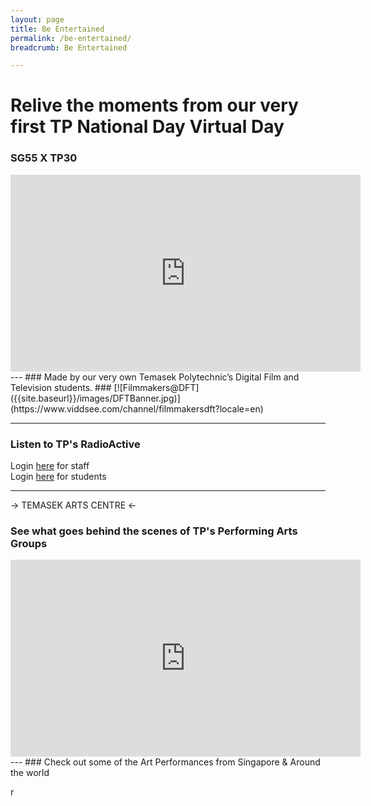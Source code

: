 ```yaml
---
layout: page
title: Be Entertained
permalink: /be-entertained/
breadcrumb: Be Entertained

---
```

# Relive the moments from our very first TP National Day Virtual Day #
### SG55 X TP30 ###
<iframe width="560" height="315" src="https://www.youtube.com/embed/z9bb-mYuC6I" frameborder="0" allow="accelerometer; autoplay; encrypted-media; gyroscope; picture-in-picture" allowfullscreen></iframe>
---
### Made by our very own Temasek Polytechnic’s Digital Film and Television students. ###
[![Filmmakers@DFT]({{site.baseurl}}/images/DFTBanner.jpg)](https://www.viddsee.com/channel/filmmakersdft?locale=en)

---
### Listen to TP's RadioActive
Login [here](https://staff.tp.edu.sg/Documents/radio/index.aspx) for staff\
Login [here]() for students

---
-> TEMASEK ARTS CENTRE <-
### See what goes behind the scenes of TP's Performing Arts Groups
<iframe width="560" height="315" src="https://www.youtube.com/embed/p27P9kSYUDg" frameborder="0" allow="accelerometer; autoplay; encrypted-media; gyroscope; picture-in-picture" allowfullscreen></iframe>
---
### Check out some of the Art Performances from Singapore & Around the world

r
